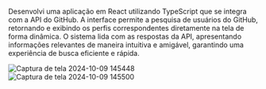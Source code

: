Desenvolvi uma aplicação em React utilizando TypeScript que se integra com a API do GitHub. A interface permite a pesquisa de usuários do GitHub, retornando e exibindo os perfis correspondentes diretamente na tela de forma dinâmica. O sistema lida com as respostas da API, apresentando informações relevantes de maneira intuitiva e amigável, garantindo uma experiência de busca eficiente e rápida.

![Captura de tela 2024-10-09 145448](https://github.com/user-attachments/assets/11e570c8-ec3b-4f8a-9c30-c5c7f2a92efc)
![Captura de tela 2024-10-09 145500](https://github.com/user-attachments/assets/a9feefbf-de7a-43d2-8e1f-05f9f966da85)
